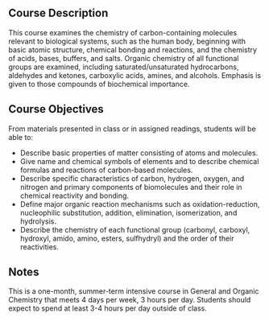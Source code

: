 
Course Description
------------------

This course examines the chemistry of carbon-containing molecules
relevant to biological systems, such as the human body, beginning with
basic atomic structure, chemical bonding and reactions, and the
chemistry of acids, bases, buffers, and salts. Organic chemistry of
all functional groups are examined, including saturated/unsaturated
hydrocarbons, aldehydes and ketones, carboxylic acids, amines, and
alcohols. Emphasis is given to those compounds of biochemical
importance.


Course Objectives
-----------------

From materials presented in class or in assigned readings, students
will be able to: 
 *  Describe basic properties of matter consisting of
atoms and molecules.  
 *  Give name and chemical symbols of elements
and to describe chemical formulas and reactions of carbon-based
molecules.  
 *  Describe specific characteristics of carbon, hydrogen,
oxygen, and nitrogen and primary components of biomolecules and their
role in chemical reactivity and bonding.  
 *  Define major organic reaction mechanisms such as oxidation-reduction,
 nucleophilic substitution, addition, elimination, isomerization, and 
hydrolysis.
 *  Describe the chemistry of each functional group (carbonyl,
carboxyl, hydroxyl, amido, amino, esters, sulfhydryl) and the order of
their reactivities.

Notes
-------

This is a one-month, summer-term intensive course in General and
Organic Chemistry that meets 4 days per week, 3 hours per day.
Students should expect to spend at least 3-4 hours per day outside of
class.

